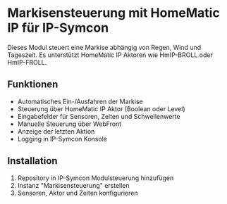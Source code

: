 # Markisensteuerung mit HomeMatic IP für IP-Symcon

Dieses Modul steuert eine Markise abhängig von Regen, Wind und Tageszeit. Es unterstützt HomeMatic IP Aktoren wie HmIP-BROLL oder HmIP-FROLL.

## Funktionen
- Automatisches Ein-/Ausfahren der Markise
- Steuerung über HomeMatic IP Aktor (Boolean oder Level)
- Eingabefelder für Sensoren, Zeiten und Schwellenwerte
- Manuelle Steuerung über WebFront
- Anzeige der letzten Aktion
- Logging in IP-Symcon Konsole

## Installation
1. Repository in IP-Symcon Modulsteuerung hinzufügen
2. Instanz "Markisensteuerung" erstellen
3. Sensoren, Aktor und Zeiten konfigurieren

